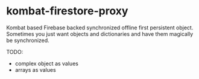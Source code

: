 # kombat-firestore-proxy

Kombat based Firebase backed synchronized offline first persistent object.
Sometimes you just want objects and dictionaries and have them magically be
synchronized.

TODO:

- complex object as values
- arrays as values
